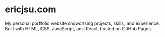 # ericjsu.com
My personal portfolio website showcasing projects, skills, and experience. Built with HTML, CSS, JavaScript, and React, hosted on GitHub Pages.

